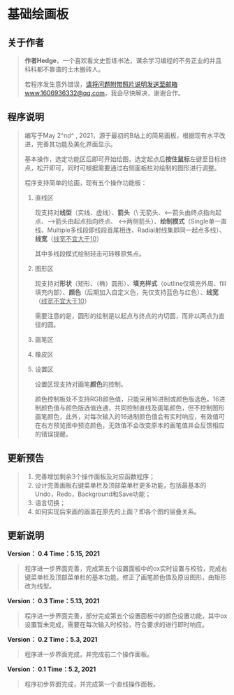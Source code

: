 # 基础绘画板

## 关于作者

> **作者Hedge**，一个喜欢看文史哲练书法，课余学习编程的不务正业的并且科科都不靠谱的土木搬砖人。
>
> 若程序发生意外错误，请将问题附带照片说明发送至邮箱www.1606936332@qq.com，我会尽快解决，谢谢合作。



## 程序说明

> 编写于May 2^nd^ , 2021，源于最初的B站上的简易画板，根据现有水平改进，完善其功能及美化界面显示。
>
> 基本操作，选定功能区后即可开始绘图，选定起点后**按住鼠标**左键至目标终点，松开即可，同时可根据需要通过右侧面板栏对绘制的图形进行调整。
>
> 程序支持简单的绘画，现有五个操作功能板：
>
> 1. 直线区
>
>    现支持对**线型**（实线、虚线）、**箭头**（\ 无箭头、<--箭头由终点指向起点、-->箭头由起点指向终点、 <->两侧箭头）、**绘制模式**（Single单一直线、Multiple多线段即线段首尾相连、Radial射线集即同一起点多线）、**线宽**（<u>线宽不宜大于10</u>）
>
>    其中多线段模式绘制轻击可转移原焦点。
>
> 2. 图形区
>
>    现支持对**形状**（矩形、（椭）圆形）、**填充样式**（outline仅填充外周、fill填充内部）、**颜色**（后期加入自定义色，先仅支持蓝色与红色）、**线宽**（<u>线宽不宜大于10</u>）
>
>    需要注意的是，圆形的绘制是以起点与终点的内切圆，而非以两点为直径的圆。
>
> 3. 画笔区
>
> 4. 橡皮区
>
> 5. 设置区
>
>    设置区现支持对画笔**颜色**的控制。
>    
>    颜色控制板处不支持RGB颜色值，只能采用16进制或颜色版选色。16进制颜色值与颜色版选值连通，共同控制直线及画笔颜色，但不控制图形画笔颜色，此外，对每次输入的16进制颜色值会有实时响应，有效值可在右方预览图中预览颜色，无效值不会改变原本的画笔值并会反馈相应的错误提醒。



## 更新预告

> 1. 完善增加剩余3个操作面板及对应函数程序；
> 2. 设计完善画板右键菜单栏及顶部菜单栏更多功能，包括最基本的Undo，Redo，Background和Save功能；
> 4. 语言切换；
> 5. 如何实现后来画的画盖在原先的上面？即各个图的层叠关系。

## 更新说明

**Version： 0.4	Time：5.15, 2021**

> 程序进一步界面完善，完成第五个设置面板中的ox实时设置与校验，完成右键菜单栏及顶部菜单栏的基本功能，修正了画笔颜色值及原设图形，由矩形改为线型。

**Version： 0.3	Time：5.13, 2021**

> 程序进一步界面完善，部分完成第五个设置面板中的颜色设置功能，其中ox设置暂未完成，需要在每次输入时校验，符合要求的进行即时响应。

**Version： 0.2	Time：5.3, 2021**

> 程序进一步界面完成，并完成前二个操作面板。

**Version： 0.1	Time：5.2, 2021**

> 程序初步界面完成，并完成第一个直线操作面板。

